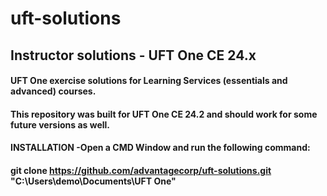 # uft-solutions
## Instructor solutions - UFT One  CE 24.x
#### UFT One exercise solutions for Learning Services (essentials and advanced) courses.
#### This repository was built for UFT One CE 24.2 and should work for some future versions as well.
#### INSTALLATION -Open a CMD Window and run the following command:
#### git clone https://github.com/advantagecorp/uft-solutions.git "C:\Users\demo\Documents\UFT One"
